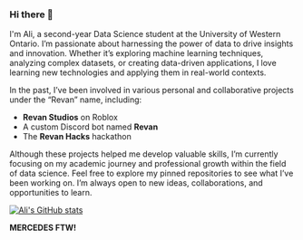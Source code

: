 ### Hi there 👋

I'm Ali, a second-year Data Science student at the University of Western Ontario. I’m passionate about harnessing the power of data to drive insights and innovation. Whether it’s exploring machine learning techniques, analyzing complex datasets, or creating data-driven applications, I love learning new technologies and applying them in real-world contexts.

In the past, I’ve been involved in various personal and collaborative projects under the “Revan” name, including:
- **Revan Studios** on Roblox
- A custom Discord bot named **Revan**
- The **Revan Hacks** hackathon

Although these projects helped me develop valuable skills, I’m currently focusing on my academic journey and professional growth within the field of data science. Feel free to explore my pinned repositories to see what I’ve been working on. I’m always open to new ideas, collaborations, and opportunities to learn.

[![Ali's GitHub stats](https://github-readme-stats.vercel.app/api?username=alixjaffar&show_icons=true)](https://github.com/anuraghazra/github-readme-stats)

**MERCEDES FTW!**
